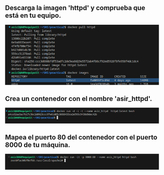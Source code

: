 ## Descarga la imagen 'httpd' y comprueba que está en tu equipo.

![Alt text](imagenes/Screenshot_20240410_182824.png)

## Crea un contenedor con el nombre 'asir_httpd'.

![Alt text](imagenes/Screenshot_20240410_183316.png)

## Mapea el puerto 80 del contenedor con el puerto 8000 de tu máquina.

![Alt text](Screenshot_20240410_184230.png)


